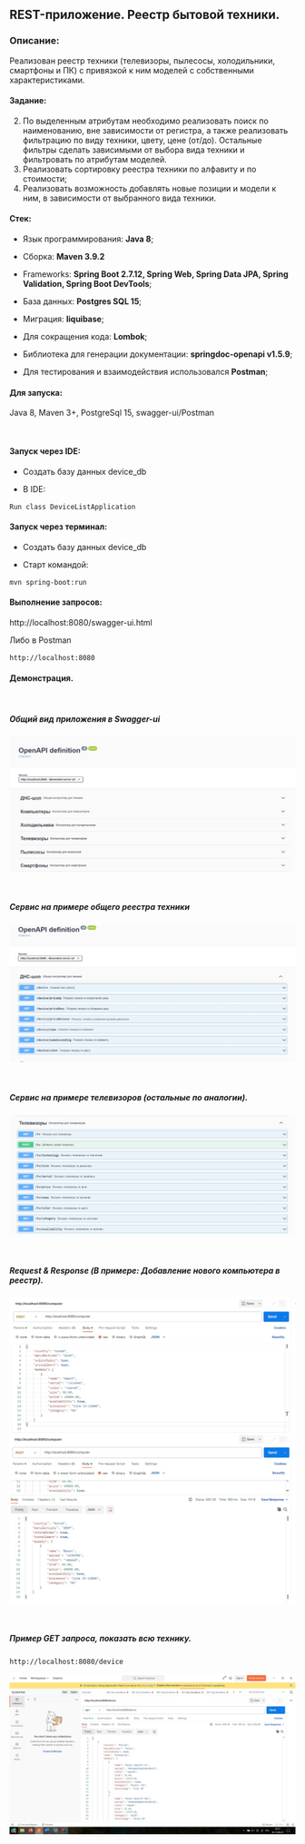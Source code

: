 ## REST-приложение. Реестр бытовой техники.

### Описание:
Реализован реестр техники (телевизоры, пылесосы, холодильники, смартфоны и ПК) с привязкой к ним моделей с собственными характеристиками. 

#### Задание:
2.	По выделенным атрибутам необходимо реализовать поиск по наименованию,
вне зависимости от регистра, а также реализовать фильтрацию по виду техники, цвету, цене (от/до). Остальные фильтры сделать зависимыми от выбора вида техники и фильтровать по атрибутам моделей. 
3.	Реализовать сортировку реестра техники по алфавиту и по стоимости;
4.	Реализовать возможность добавлять новые позиции и модели к ним, в зависимости от выбранного вида техники.

#### Стек:
-	Язык программирования: **Java 8**;
-   Сборка: **Maven 3.9.2** 
-	Frameworks: **Spring Boot 2.7.12, Spring Web, Spring Data JPA, Spring Validation, Spring Boot DevTools**;
-	База данных: **Postgres SQL 15**;
-   Миграция: **liquibase**;
-   Для сокращения кода: **Lombok**;
-	Библиотека для генерации документации: **springdoc-openapi v1.5.9**;

-   Для тестирования и взаимодействия использовался **Postman**;

#### Для запуска:

Java 8, Maven 3+, PostgreSql 15, swagger-ui/Postman

<br>

#### Запуск через IDE:
- Создать базу данных device_db

- В IDE:
````
Run class DeviceListApplication
````

#### Запуск через терминал:
- Создать базу данных device_db

- Старт командой:

````
mvn spring-boot:run 
````

#### Выполнение запросов:

http://localhost:8080/swagger-ui.html

Либо в Postman
````
http://localhost:8080
````

#### Демонстрация.
<br>

##### Общий вид приложения в Swagger-ui

![](image/fullRest.jpg)

<br>

##### Сервис на примере общего реестра техники
![](image/device.jpg)

<br>

##### Сервис на примере телевизоров (остальные по аналогии).

![](image/tv.jpg)

<br>

##### Request & Response (В примере: Добавление нового компьютера в реестр).
![](image/request.jpg)
![](image/response.jpg)

<br>

##### Пример GET запроса, показать всю технику.
````
http://localhost:8080/device
````
![](image/PostmanExample.jpg)
